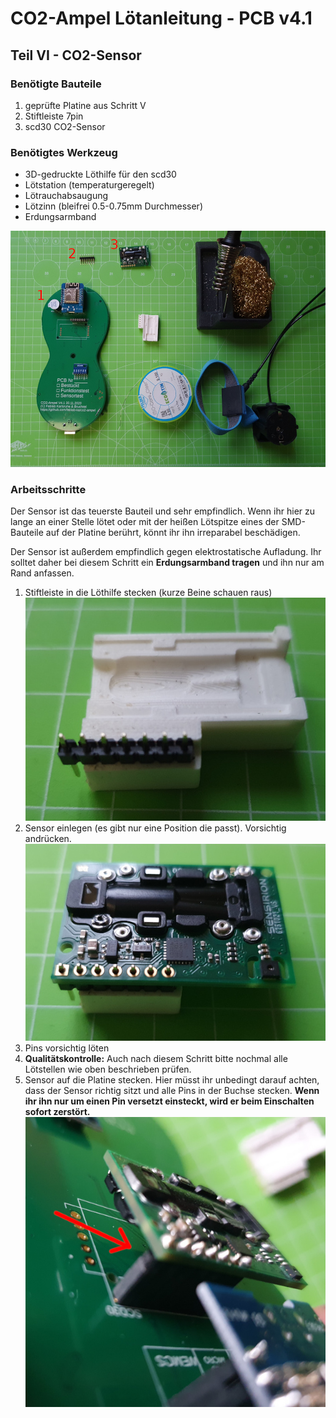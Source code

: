# CO2-Ampel Lötanleitung - PCB v4.1

## Teil VI - CO2-Sensor

### Benötigte Bauteile
1. geprüfte Platine aus Schritt V
2. Stiftleiste 7pin
3. scd30 CO2-Sensor

### Benötigtes Werkzeug
* 3D-gedruckte Löthilfe für den scd30
* Lötstation (temperaturgeregelt)
* Lötrauchabsaugung
* Lötzinn (bleifrei 0.5-0.75mm Durchmesser)
* Erdungsarmband

![Bauteile und Werkzeug Teil VI](../images/loeten/teil6_material.jpg)

### Arbeitsschritte
Der Sensor ist das teuerste Bauteil und sehr empfindlich. Wenn ihr hier zu lange an einer Stelle lötet oder mit der heißen Lötspitze eines der SMD-Bauteile auf der Platine  berührt, könnt ihr ihn irreparabel beschädigen.

Der Sensor ist außerdem empfindlich gegen elektrostatische Aufladung. Ihr solltet daher bei diesem Schritt ein **Erdungsarmband tragen** und ihn nur am Rand anfassen.
1. Stiftleiste in die Löthilfe stecken (kurze Beine schauen raus)
![scd30 loethilfe 1](../images/loeten/teil6_loethilfe.jpg)
2. Sensor einlegen (es gibt nur eine Position die passt). Vorsichtig andrücken.
![scd30 loethilfe 2](../images/loeten/teil6_loethilfe2.jpg)
3. Pins vorsichtig löten
4. **Qualitätskontrolle:** Auch nach diesem Schritt bitte nochmal alle Lötstellen wie oben beschrieben prüfen. 
5. Sensor auf die Platine stecken. Hier müsst ihr unbedingt darauf achten, dass der Sensor richtig sitzt und alle Pins in der Buchse stecken. **Wenn ihr ihn nur um einen Pin versetzt einsteckt, wird er beim Einschalten sofort zerstört.**
![scd30 richtig auf die Platine stecken](../images/loeten/teil6_scd30.jpg)

